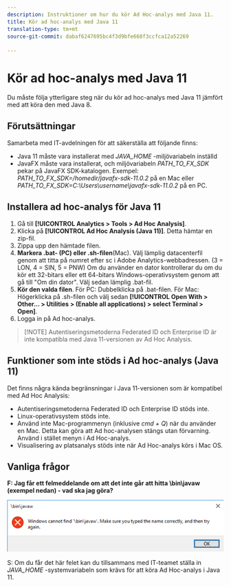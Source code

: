 ```yaml
---
description: Instruktioner om hur du kör Ad Hoc-analys med Java 11.
title: Kör ad hoc-analys med Java 11
translation-type: tm+mt
source-git-commit: dabaf6247695bc4f3d9bfe668f3ccfca12a52269

---
```



# Kör ad hoc-analys med Java 11

Du måste följa ytterligare steg när du kör ad hoc-analys med Java 11 jämfört med att köra den med Java 8.

## Förutsättningar

Samarbeta med IT-avdelningen för att säkerställa att följande finns:

* Java 11 måste vara installerat med *JAVA_HOME* -miljövariabeln inställd
* JavaFX måste vara installerat, och miljövariabeln *PATH_TO_FX_SDK* pekar på JavaFX SDK-katalogen. Exempel: *PATH_TO_FX_SDK=/homedir/javafx-sdk-11.0.2* på en Mac eller *PATH_TO_FX_SDK=C:\Users\username\javafx-sdk-11.0.2* på en PC.

## Installera ad hoc-analys för Java 11

1. Gå till **[!UICONTROL Analytics > Tools > Ad Hoc Analysis]**.
1. Klicka på **[!UICONTROL Ad Hoc Analysis (Java 11)]**. Detta hämtar en zip-fil.
1. Zippa upp den hämtade filen.
1. **Markera .bat- (PC) eller .sh-filen**(Mac). Välj lämplig datacenterfil genom att titta på numret efter sc i Adobe Analytics-webbadressen. (3 = LON, 4 = SIN, 5 = PNW) Om du använder en dator kontrollerar du om du kör ett 32-bitars eller ett 64-bitars Windows-operativsystem genom att gå till &quot;Om din dator&quot;. Välj sedan lämplig .bat-fil.
1. **Kör den valda filen**. För PC: Dubbelklicka på .bat-filen. För Mac: Högerklicka på .sh-filen och välj sedan **[!UICONTROL Open With > Other... > Utilities > (Enable all applications) > select Terminal > Open]**.
1. Logga in på Ad hoc-analys.

>[!NOTE] Autentiseringsmetoderna Federated ID och Enterprise ID är inte kompatibla med Java 11-versionen av Ad Hoc Analysis.

## Funktioner som inte stöds i Ad hoc-analys (Java 11)

Det finns några kända begränsningar i Java 11-versionen som är kompatibel med Ad Hoc Analysis:

* Autentiseringsmetoderna Federated ID och Enterprise ID stöds inte.
* Linux-operativsystem stöds inte.
* Använd inte Mac-programmenyn (inklusive *cmd + Q*) när du använder en Mac. Detta kan göra att Ad hoc-analysen stängs utan förvarning. Använd i stället menyn i Ad Hoc-analys.
* Visualisering av platsanalys stöds inte när Ad Hoc-analys körs i Mac OS.

## Vanliga frågor

**F: Jag får ett felmeddelande om att det inte går att hitta \bin\javaw (exempel nedan) - vad ska jag göra?**

![](/help/analyze/ad-hoc-analysis/assets/error-java.png)

S: Om du får det här felet kan du tillsammans med IT-teamet ställa in *JAVA_HOME* -systemvariabeln som krävs för att köra Ad Hoc-analys i Java 11.
